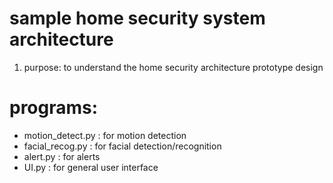 # sample home security system architecture 

1. purpose:
to understand the home security architecture prototype design

# programs:
- motion_detect.py : for motion detection
- facial_recog.py : for facial detection/recognition
- alert.py : for alerts
- UI.py : for general user interface
